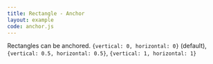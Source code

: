 ```yaml
---
title: Rectangle - Anchor
layout: example
code: anchor.js
---
```


Rectangles can be anchored. <code>{vertical: 0, horizontal: 0}</code> (default),
<code>{vertical: 0.5, horizontal: 0.5}</code>, <code>{vertical: 1, horizontal: 1}</code>
